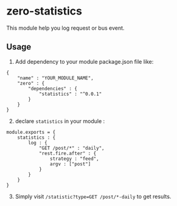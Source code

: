 # zero-statistics #

This module help you log request or bus event.

## Usage ##

1. Add dependency to your module package.json file like:

```
{
	"name" : "YOUR_MODULE_NAME",
	"zero" : {
		"dependencies" : {
			"statistics" : "^0.0.1"
		}
	}
}
```

2. declare `statistics` in your module :

```
module.exports = {
	statistics : {
		log : {
			"GET /post/*" : "daily",
			"rest.fire.after" : {
				strategy : "feed",
				argv : ["post"]
			}
		}
	}
}
```

3. Simply visit `/statistic?type=GET /post/*-daily` to get results.
